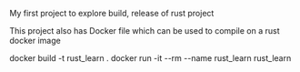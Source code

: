 My first project to explore build, release of rust project

This project also has Docker file which can be used to compile on a rust docker image

docker build -t rust_learn . 
docker run -it --rm --name rust_learn rust_learn